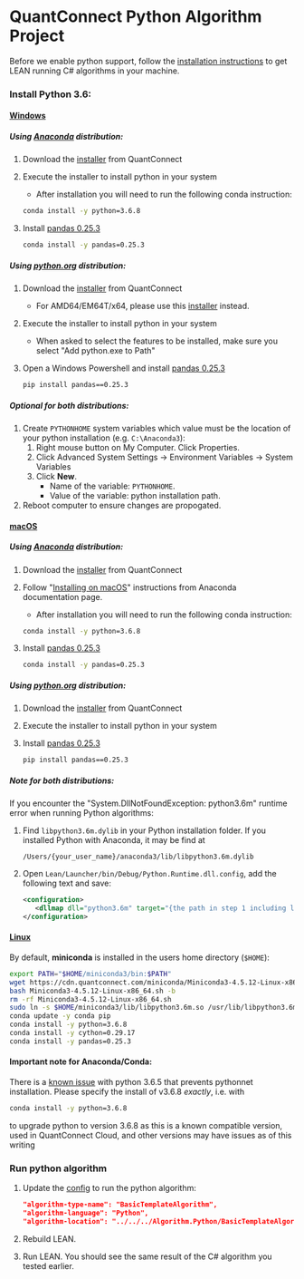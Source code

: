 QuantConnect Python Algorithm Project
=============

Before we enable python support, follow the [installation instructions](https://github.com/QuantConnect/Lean#installation-instructions) to get LEAN running C# algorithms in your machine. 

### Install Python 3.6:
#### [Windows](https://github.com/QuantConnect/Lean#windows) 
##### Using [Anaconda](https://www.anaconda.com/) distribution:

1. Download the [installer](http://cdn.quantconnect.com/anaconda/Anaconda3-5.2.0-Windows-x86_64.exe) from QuantConnect
2. Execute the installer to install python in your system
   - After installation you will need to run the following conda instruction:

   ```bash
   conda install -y python=3.6.8
   ```

3. Install [pandas 0.25.3](https://pandas.pydata.org/)

   ```bash
   conda install -y pandas=0.25.3
   ```

##### Using [python.org](https://www.python.org/) distribution:

1. Download the [installer](http://cdn.quantconnect.com/python/python-3.6.8.exe) from QuantConnect
   - For AMD64/EM64T/x64, please use this [installer](http://cdn.quantconnect.com/python/python-3.6.8-amd64.exe) instead.
2. Execute the installer to install python in your system
   - When asked to select the features to be installed, make sure you select "Add python.exe to Path"
3. Open a Windows Powershell and install [pandas 0.25.3](https://pandas.pydata.org/)

   ```bash
   pip install pandas==0.25.3
   ```

##### Optional for both distributions:

1. Create `PYTHONHOME` system variables which value must be the location of your python installation (e.g. `C:\Anaconda3`):
   1. Right mouse button on My Computer. Click Properties.
   2. Click Advanced System Settings -> Environment Variables -> System Variables
   3. Click **New**.
      - Name of the variable: `PYTHONHOME`.
      - Value of the variable: python installation path.
2. Reboot computer to ensure changes are propogated.

#### [macOS](https://github.com/QuantConnect/Lean#macos)
##### Using [Anaconda](https://www.anaconda.com/) distribution:

1. Download the [installer](http://cdn.quantconnect.com/anaconda/Anaconda3-5.2.0-MacOSX-x86_64.pkg) from QuantConnect
2. Follow "[Installing on macOS](https://docs.anaconda.com/anaconda/install/mac-os)" instructions from Anaconda documentation page.
   - After installation you will need to run the following conda instruction:

   ```bash
   conda install -y python=3.6.8
   ```

3. Install [pandas 0.25.3](https://pandas.pydata.org/)

   ```bash
   conda install -y pandas=0.25.3
   ```

##### Using [python.org](https://www.python.org/) distribution:

1. Download the [installer](http://cdn.quantconnect.com/python/python-3.6.8-macosx10.9.pkg) from QuantConnect
2. Execute the installer to install python in your system
3. Install [pandas 0.25.3](https://pandas.pydata.org/)

   ```bash
   pip install pandas==0.25.3
   ```

##### Note for both distributions:

If you encounter the "System.DllNotFoundException: python3.6m" runtime error when running Python algorithms:

1. Find `libpython3.6m.dylib` in your Python installation folder. If you installed Python with Anaconda, it may be find at

   `/Users/{your_user_name}/anaconda3/lib/libpython3.6m.dylib`

2. Open `Lean/Launcher/bin/Debug/Python.Runtime.dll.config`, add the following text and save:

   ```xml
   <configuration>
      <dllmap dll="python3.6m" target="{the path in step 1 including libpython3.6m.dylib}" os="!windows"/>
   </configuration>
   ```

#### [Linux](https://github.com/QuantConnect/Lean#linux-debian-ubuntu)

By default, **miniconda** is installed in the users home directory (`$HOME`):

   ```bash
   export PATH="$HOME/miniconda3/bin:$PATH"
   wget https://cdn.quantconnect.com/miniconda/Miniconda3-4.5.12-Linux-x86_64.sh
   bash Miniconda3-4.5.12-Linux-x86_64.sh -b
   rm -rf Miniconda3-4.5.12-Linux-x86_64.sh
   sudo ln -s $HOME/miniconda3/lib/libpython3.6m.so /usr/lib/libpython3.6m.so
   conda update -y conda pip
   conda install -y python=3.6.8
   conda install -y cython=0.29.17
   conda install -y pandas=0.25.3
   ```

#### Important note for Anaconda/Conda:

There is a [known issue](https://github.com/pythonnet/pythonnet/issues/609) with python 3.6.5 that prevents pythonnet installation. Please specify the install of v3.6.8 _exactly_, i.e. with

   ```bash
   conda install -y python=3.6.8
   ```

to upgrade python to version 3.6.8 as this is a known compatible version, used in QuantConnect Cloud, and other versions may have issues as of this writing

### Run python algorithm

1. Update the [config](https://github.com/QuantConnect/Lean/blob/master/Launcher/config.json) to run the python algorithm:

   ```json
   "algorithm-type-name": "BasicTemplateAlgorithm",
   "algorithm-language": "Python",
   "algorithm-location": "../../../Algorithm.Python/BasicTemplateAlgorithm.py",
   ```

2. Rebuild LEAN.
3. Run LEAN. You should see the same result of the C# algorithm you tested earlier.